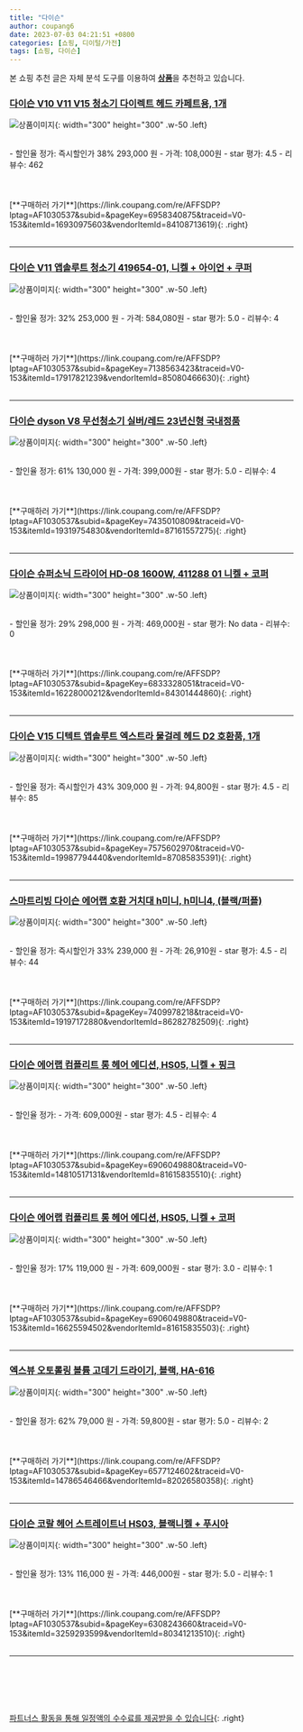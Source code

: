 ```yaml
---
title: "다이슨"
author: coupang6
date: 2023-07-03 04:21:51 +0800
categories: [쇼핑, 디이털/가전]
tags: [쇼핑, 다이슨]
---
```


본 쇼핑 추천 글은 자체 분석 도구를 이용하여 [**상품**](https://link.coupang.com/a/bao1ui)을 추천하고 있습니다.

### [다이슨 V10 V11 V15 청소기 다이렉트 헤드 카페트용, 1개](https://link.coupang.com/re/AFFSDP?lptag=AF1030537&subid=&pageKey=6958340875&traceid=V0-153&itemId=16930975603&vendorItemId=84108713619)

![상품이미지](https://thumbnail8.coupangcdn.com/thumbnails/remote/230x230ex/image/vendor_inventory/da90/eb105775bb682200c8646cd3415443b1a1ae08e19b2ed74fec7aac6812f6.jpg){: width="300" height="300" .w-50 .left}


<br>
- 할인율 정가: 즉시할인가 38%  293,000   원
- 가격: 108,000원
- star 평가: 4.5
- 리뷰수: 462
<br>
<br>
<br>
<br>
[**구매하러 가기**](https://link.coupang.com/re/AFFSDP?lptag=AF1030537&subid=&pageKey=6958340875&traceid=V0-153&itemId=16930975603&vendorItemId=84108713619){: .right}
<br>
<br>

---

### [다이슨 V11 앱솔루트 청소기 419654-01, 니켈 + 아이언 + 쿠퍼](https://link.coupang.com/re/AFFSDP?lptag=AF1030537&subid=&pageKey=7138563423&traceid=V0-153&itemId=17917821239&vendorItemId=85080466630)

![상품이미지](https://thumbnail9.coupangcdn.com/thumbnails/remote/230x230ex/image/retail/images/980935799530704-82b979a0-499e-4ef9-a50a-7db88c9379dc.jpg){: width="300" height="300" .w-50 .left}


<br>
- 할인율 정가: 32%  253,000   원
- 가격: 584,080원
- star 평가: 5.0
- 리뷰수: 4
<br>
<br>
<br>
<br>
[**구매하러 가기**](https://link.coupang.com/re/AFFSDP?lptag=AF1030537&subid=&pageKey=7138563423&traceid=V0-153&itemId=17917821239&vendorItemId=85080466630){: .right}
<br>
<br>

---

### [다이슨 dyson V8 무선청소기 실버/레드 23년신형 국내정품](https://link.coupang.com/re/AFFSDP?lptag=AF1030537&subid=&pageKey=7435010809&traceid=V0-153&itemId=19319754830&vendorItemId=87161557275)

![상품이미지](https://thumbnail8.coupangcdn.com/thumbnails/remote/230x230ex/image/vendor_inventory/2d95/eb24e8cafdf19129d80c3db1e5502a38b147bd5d35abdd8c4ebbc60f66a3.png){: width="300" height="300" .w-50 .left}


<br>
- 할인율 정가: 61%  130,000   원
- 가격: 399,000원
- star 평가: 5.0
- 리뷰수: 4
<br>
<br>
<br>
<br>
[**구매하러 가기**](https://link.coupang.com/re/AFFSDP?lptag=AF1030537&subid=&pageKey=7435010809&traceid=V0-153&itemId=19319754830&vendorItemId=87161557275){: .right}
<br>
<br>

---

### [다이슨 슈퍼소닉 드라이어 HD-08 1600W, 411288 01 니켈 + 코퍼](https://link.coupang.com/re/AFFSDP?lptag=AF1030537&subid=&pageKey=6833328051&traceid=V0-153&itemId=16228000212&vendorItemId=84301444860)

![상품이미지](https://thumbnail9.coupangcdn.com/thumbnails/remote/230x230ex/image/vendor_inventory/841b/2e69e78fdf7b9a919289ee2bfc9a0e30a2c09584999e6e4e7d9424d0d1f5.jpg){: width="300" height="300" .w-50 .left}


<br>
- 할인율 정가: 29%  298,000   원
- 가격: 469,000원
- star 평가: No data
- 리뷰수: 0
<br>
<br>
<br>
<br>
[**구매하러 가기**](https://link.coupang.com/re/AFFSDP?lptag=AF1030537&subid=&pageKey=6833328051&traceid=V0-153&itemId=16228000212&vendorItemId=84301444860){: .right}
<br>
<br>

---

### [다이슨 V15 디텍트 앱솔루트 엑스트라 물걸레 헤드 D2 호환품, 1개](https://link.coupang.com/re/AFFSDP?lptag=AF1030537&subid=&pageKey=7575602970&traceid=V0-153&itemId=19987794440&vendorItemId=87085835391)

![상품이미지](https://thumbnail9.coupangcdn.com/thumbnails/remote/230x230ex/image/vendor_inventory/4536/c0ba856fe5bffd0b50c30a710765b2cb9de82b704024d9a6b6a4af34d6b3.jpg){: width="300" height="300" .w-50 .left}


<br>
- 할인율 정가: 즉시할인가 43%  309,000   원
- 가격: 94,800원
- star 평가: 4.5
- 리뷰수: 85
<br>
<br>
<br>
<br>
[**구매하러 가기**](https://link.coupang.com/re/AFFSDP?lptag=AF1030537&subid=&pageKey=7575602970&traceid=V0-153&itemId=19987794440&vendorItemId=87085835391){: .right}
<br>
<br>

---

### [스마트리빙 다이슨 에어랩 호환 거치대 h미니, h미니4, (블랙/퍼플)](https://link.coupang.com/re/AFFSDP?lptag=AF1030537&subid=&pageKey=7409978218&traceid=V0-153&itemId=19197172880&vendorItemId=86282782509)

![상품이미지](https://thumbnail10.coupangcdn.com/thumbnails/remote/230x230ex/image/vendor_inventory/c8ac/377f8004a40b4b99057af6f50f463a1ff1844da665042517a4a8921e250d.jpg){: width="300" height="300" .w-50 .left}


<br>
- 할인율 정가: 즉시할인가 33%  239,000   원
- 가격: 26,910원
- star 평가: 4.5
- 리뷰수: 44
<br>
<br>
<br>
<br>
[**구매하러 가기**](https://link.coupang.com/re/AFFSDP?lptag=AF1030537&subid=&pageKey=7409978218&traceid=V0-153&itemId=19197172880&vendorItemId=86282782509){: .right}
<br>
<br>

---

### [다이슨 에어랩 컴플리트 롱 헤어 에디션, HS05, 니켈 + 핑크](https://link.coupang.com/re/AFFSDP?lptag=AF1030537&subid=&pageKey=6906049880&traceid=V0-153&itemId=14810517131&vendorItemId=81615835510)

![상품이미지](https://thumbnail8.coupangcdn.com/thumbnails/remote/230x230ex/image/vendor_inventory/fb61/46c0d4cadc1cef2b715d6812ed278ae58785cae688bf49b04519dd3dc75f.JPG){: width="300" height="300" .w-50 .left}


<br>
- 할인율 정가: 
- 가격: 609,000원
- star 평가: 4.5
- 리뷰수: 4
<br>
<br>
<br>
<br>
[**구매하러 가기**](https://link.coupang.com/re/AFFSDP?lptag=AF1030537&subid=&pageKey=6906049880&traceid=V0-153&itemId=14810517131&vendorItemId=81615835510){: .right}
<br>
<br>

---

### [다이슨 에어랩 컴플리트 롱 헤어 에디션, HS05, 니켈 + 코퍼](https://link.coupang.com/re/AFFSDP?lptag=AF1030537&subid=&pageKey=6906049880&traceid=V0-153&itemId=16625594502&vendorItemId=81615835503)

![상품이미지](https://thumbnail8.coupangcdn.com/thumbnails/remote/230x230ex/image/vendor_inventory/5ebb/7fe82aaf99894381083d46714451f406df7b368710c93e5b69f740deb24c.JPG){: width="300" height="300" .w-50 .left}


<br>
- 할인율 정가: 17%  119,000   원
- 가격: 609,000원
- star 평가: 3.0
- 리뷰수: 1
<br>
<br>
<br>
<br>
[**구매하러 가기**](https://link.coupang.com/re/AFFSDP?lptag=AF1030537&subid=&pageKey=6906049880&traceid=V0-153&itemId=16625594502&vendorItemId=81615835503){: .right}
<br>
<br>

---

### [엑스뷰 오토롤링 볼륨 고데기 드라이기, 블랙, HA-616](https://link.coupang.com/re/AFFSDP?lptag=AF1030537&subid=&pageKey=6577124602&traceid=V0-153&itemId=14786546466&vendorItemId=82026580358)

![상품이미지](https://thumbnail10.coupangcdn.com/thumbnails/remote/230x230ex/image/vendor_inventory/6746/1f84b4fb62b48c9858dfbcbd34767e587cf148aac413f3880f4ed2eaf789.jpg){: width="300" height="300" .w-50 .left}


<br>
- 할인율 정가: 62%  79,000   원
- 가격: 59,800원
- star 평가: 5.0
- 리뷰수: 2
<br>
<br>
<br>
<br>
[**구매하러 가기**](https://link.coupang.com/re/AFFSDP?lptag=AF1030537&subid=&pageKey=6577124602&traceid=V0-153&itemId=14786546466&vendorItemId=82026580358){: .right}
<br>
<br>

---

### [다이슨 코랄 헤어 스트레이트너 HS03, 블랙니켈 + 푸시아](https://link.coupang.com/re/AFFSDP?lptag=AF1030537&subid=&pageKey=6308243660&traceid=V0-153&itemId=3259293599&vendorItemId=80341213510)

![상품이미지](https://thumbnail9.coupangcdn.com/thumbnails/remote/230x230ex/image/vendor_inventory/4be0/144d3c250c904288f73d506847492c18e960eb767b24d4cd95f415d7dc4e.JPG){: width="300" height="300" .w-50 .left}


<br>
- 할인율 정가: 13%  116,000   원
- 가격: 446,000원
- star 평가: 5.0
- 리뷰수: 1
<br>
<br>
<br>
<br>
[**구매하러 가기**](https://link.coupang.com/re/AFFSDP?lptag=AF1030537&subid=&pageKey=6308243660&traceid=V0-153&itemId=3259293599&vendorItemId=80341213510){: .right}
<br>
<br>

---
<br><br><br><br><br> [파트너스 활동을 통해 일정액의 수수료를 제공받을 수 있습니다](https://link.coupang.com/a/bao1ui){: .right}